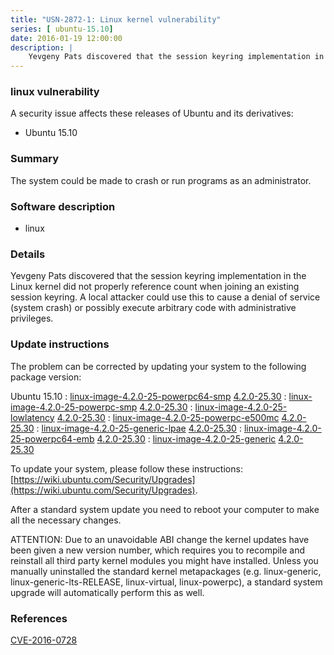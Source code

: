 ```yaml
---
title: "USN-2872-1: Linux kernel vulnerability"
series: [ ubuntu-15.10]
date: 2016-01-19 12:00:00
description: |
    Yevgeny Pats discovered that the session keyring implementation in the Linux kernel did not properly reference count when joining an existing session keyring. A local attacker could use this to cause a denial of service (system crash) or possibly execute arbitrary code with administrative privileges. 
--- 
```

 
### linux vulnerability

A security issue affects these releases of Ubuntu and its derivatives:

* Ubuntu 15.10

### Summary

The system could be made to crash or run programs as an administrator. 

### Software description

* linux 

### Details

Yevgeny Pats discovered that the session keyring implementation in the Linux kernel did not properly reference count when joining an existing session keyring. A local attacker could use this to cause a denial of service (system crash) or possibly execute arbitrary code with administrative privileges. 

### Update instructions

The problem can be corrected by updating your system to the following package version:

Ubuntu 15.10
 : [linux-image-4.2.0-25-powerpc64-smp](https://launchpad.net/ubuntu/+source/linux) <span> [4.2.0-25.30](https://launchpad.net/ubuntu/+source/linux/4.2.0-25.30) </span> 
 : [linux-image-4.2.0-25-powerpc-smp](https://launchpad.net/ubuntu/+source/linux) <span> [4.2.0-25.30](https://launchpad.net/ubuntu/+source/linux/4.2.0-25.30) </span> 
 : [linux-image-4.2.0-25-lowlatency](https://launchpad.net/ubuntu/+source/linux) <span> [4.2.0-25.30](https://launchpad.net/ubuntu/+source/linux/4.2.0-25.30) </span> 
 : [linux-image-4.2.0-25-powerpc-e500mc](https://launchpad.net/ubuntu/+source/linux) <span> [4.2.0-25.30](https://launchpad.net/ubuntu/+source/linux/4.2.0-25.30) </span> 
 : [linux-image-4.2.0-25-generic-lpae](https://launchpad.net/ubuntu/+source/linux) <span> [4.2.0-25.30](https://launchpad.net/ubuntu/+source/linux/4.2.0-25.30) </span> 
 : [linux-image-4.2.0-25-powerpc64-emb](https://launchpad.net/ubuntu/+source/linux) <span> [4.2.0-25.30](https://launchpad.net/ubuntu/+source/linux/4.2.0-25.30) </span> 
 : [linux-image-4.2.0-25-generic](https://launchpad.net/ubuntu/+source/linux) <span> [4.2.0-25.30](https://launchpad.net/ubuntu/+source/linux/4.2.0-25.30) </span> 

To update your system, please follow these instructions: [https://wiki.ubuntu.com/Security/Upgrades](https://wiki.ubuntu.com/Security/Upgrades).

After a standard system update you need to reboot your computer to make all the necessary changes.

ATTENTION: Due to an unavoidable ABI change the kernel updates have been given a new version number, which requires you to recompile and reinstall all third party kernel modules you might have installed. Unless you manually uninstalled the standard kernel metapackages (e.g. linux-generic, linux-generic-lts-RELEASE, linux-virtual, linux-powerpc), a standard system upgrade will automatically perform this as well. 

### References

 [CVE-2016-0728](http://people.ubuntu.com/~ubuntu-security/cve/CVE-2016-0728)
 
